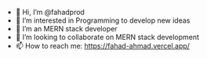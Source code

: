 - 👋 Hi, I’m @fahadprod
- 👀 I’m interested in Programming to develop new ideas
- 🌱 I’m an MERN stack developer
- 💞️ I’m looking to collaborate on MERN stack development
- 📫 How to reach me: https://fahad-ahmad.vercel.app/

<!---
fahadprod/fahadprod is a ✨ special ✨ repository because its `README.md` (this file) appears on your GitHub profile.
You can click the Preview link to take a look at your changes.
--->
